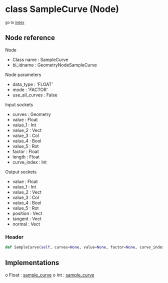 # class SampleCurve (Node)

<sub>go to [index](/docs/index.md)</sub>

## Node reference

Node
 - Class name : SampleCurve
 - bl_idname : GeometryNodeSampleCurve

Node parameters
 - data_type : 'FLOAT'
 - mode : 'FACTOR'
 - use_all_curves : False

Input sockets
 - curves : Geometry
 - value : Float
 - value_1 : Int
 - value_2 : Vect
 - value_3 : Col
 - value_4 : Bool
 - value_5 : Rot
 - factor : Float
 - length : Float
 - curve_index : Int

Output sockets
 - value : Float
 - value_1 : Int
 - value_2 : Vect
 - value_3 : Col
 - value_4 : Bool
 - value_5 : Rot
 - position : Vect
 - tangent : Vect
 - normal : Vect

### Header

``` python
def SampleCurve(self, curves=None, value=None, factor=None, curve_index=None, length=None, data_type='FLOAT', mode='FACTOR', use_all_curves=False, node_label=None, node_color=None):
```

## Implementations

o Float : [sample_curve](/docs/GeoNodes_classes/sample_curve.md) 
o Int : [sample_curve](/docs/GeoNodes_classes/sample_curve.md) 

